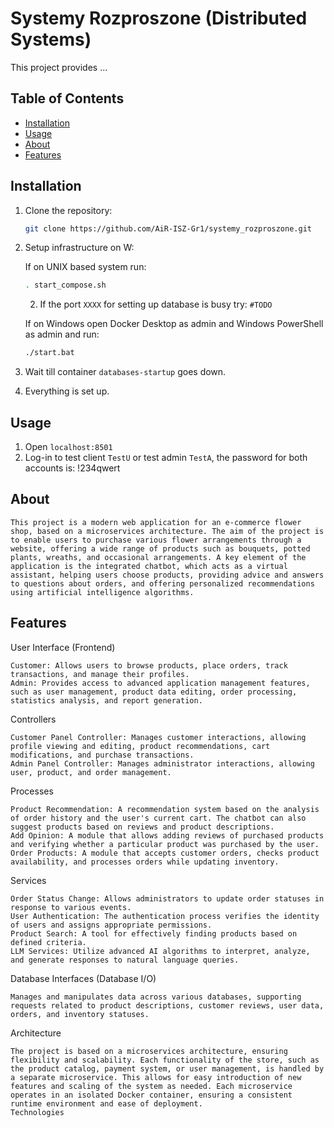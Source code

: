 # Systemy Rozproszone (Distributed Systems)

This project provides ...

## Table of Contents
  
  - [Installation](#installation)
  - [Usage](#usage)
  - [About](#about)
  - [Features](#features)

## Installation

1. Clone the repository:

    ```bash
    git clone https://github.com/AiR-ISZ-Gr1/systemy_rozproszone.git
    ```

2. Setup infrastructure on W:

    If on UNIX based system run:
    ```bash
    . start_compose.sh
    ```
    2. If the port `XXXX` for setting up database is busy try:
    `#TODO`
   
    If on Windows open Docker Desktop as admin and Windows PowerShell as admin and run:
    ```bash
    ./start.bat
    ```

5. Wait till container `databases-startup` goes down.

6. Everything is set up.


## Usage

1. Open `localhost:8501`
2. Log-in to test client `TestU` or test admin `TestA`, the password for both accounts is: !234qwert

## About
    This project is a modern web application for an e-commerce flower shop, based on a microservices architecture. The aim of the project is to enable users to purchase various flower arrangements through a website, offering a wide range of products such as bouquets, potted plants, wreaths, and occasional arrangements. A key element of the application is the integrated chatbot, which acts as a virtual assistant, helping users choose products, providing advice and answers to questions about orders, and offering personalized recommendations using artificial intelligence algorithms.

## Features

User Interface (Frontend)

    Customer: Allows users to browse products, place orders, track transactions, and manage their profiles.
    Admin: Provides access to advanced application management features, such as user management, product data editing, order processing, statistics analysis, and report generation.

Controllers

    Customer Panel Controller: Manages customer interactions, allowing profile viewing and editing, product recommendations, cart modifications, and purchase transactions.
    Admin Panel Controller: Manages administrator interactions, allowing user, product, and order management.

Processes

    Product Recommendation: A recommendation system based on the analysis of order history and the user's current cart. The chatbot can also suggest products based on reviews and product descriptions.
    Add Opinion: A module that allows adding reviews of purchased products and verifying whether a particular product was purchased by the user.
    Order Products: A module that accepts customer orders, checks product availability, and processes orders while updating inventory.

Services

    Order Status Change: Allows administrators to update order statuses in response to various events.
    User Authentication: The authentication process verifies the identity of users and assigns appropriate permissions.
    Product Search: A tool for effectively finding products based on defined criteria.
    LLM Services: Utilize advanced AI algorithms to interpret, analyze, and generate responses to natural language queries.

Database Interfaces (Database I/O)

    Manages and manipulates data across various databases, supporting requests related to product descriptions, customer reviews, user data, orders, and inventory statuses.

Architecture

    The project is based on a microservices architecture, ensuring flexibility and scalability. Each functionality of the store, such as the product catalog, payment system, or user management, is handled by a separate microservice. This allows for easy introduction of new features and scaling of the system as needed. Each microservice operates in an isolated Docker container, ensuring a consistent runtime environment and ease of deployment.
    Technologies
